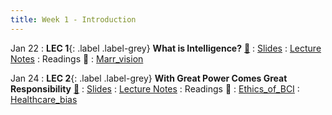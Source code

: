 ```yaml
---
title: Week 1 - Introduction
---
```


Jan 22
: **LEC 1**{: .label .label-grey} **What is Intelligence?** [🎥](https://harvard.hosted.panopto.com/Panopto/Pages/Viewer.aspx?id=38b9d47f-c990-4af5-99ac-b0ff0149afe4)
    : [Slides](https://canvas.harvard.edu/files/19255954/download?download_frd=1)
: [Lecture Notes](https://canvas.harvard.edu/files/19290957/download?download_frd=1)
: Readings 📖
: [Marr_vision](https://canvas.harvard.edu/files/19255943/download?download_frd=1)

Jan 24
: **LEC 2**{: .label .label-grey} **With Great Power Comes Great Responsibility** [🎥](https://harvard.hosted.panopto.com/Panopto/Pages/Viewer.aspx?id=1ba4b40b-8ad8-43da-ab9e-b0ff01522938)
    : [Slides](https://canvas.harvard.edu/files/19273007/download?download_frd=1)
: [Lecture Notes](https://canvas.harvard.edu/files/19291377/download?download_frd=1)
: Readings 📖
: [Ethics_of_BCI](https://canvas.harvard.edu/files/19260283/download?download_frd=1)
: [Healthcare_bias](https://canvas.harvard.edu/files/19260282/download?download_frd=1)

